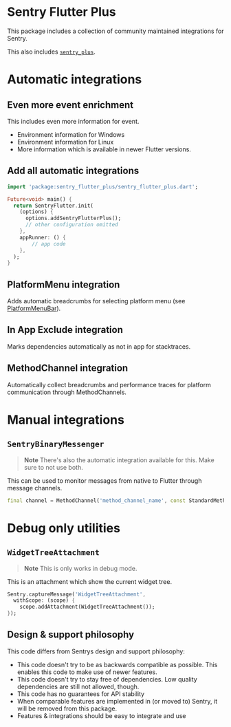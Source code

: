 # Sentry Flutter Plus

This package includes a collection of community maintained integrations for Sentry.

This also includes [`sentry_plus`](https://pub.dev/packages/sentry_plus).

# Automatic integrations

## Even more event enrichment

This includes even more information for event.
- Environment information for Windows
- Environment information for Linux
- More information which is available in newer Flutter versions.

## Add all automatic integrations

```dart
import 'package:sentry_flutter_plus/sentry_flutter_plus.dart';

Future<void> main() {
  return SentryFlutter.init(
    (options) {
      options.addSentryFlutterPlus();
      // other configuration omitted
    },
    appRunner: () {
        // app code
    },
  );
}
```

## PlatformMenu integration

Adds automatic breadcrumbs for selecting platform menu (see [PlatformMenuBar](https://api.flutter.dev/flutter/widgets/PlatformMenuBar-class.html)).

## In App Exclude integration

Marks dependencies automatically as not in app for stacktraces.

## MethodChannel integration

Automatically collect breadcrumbs and performance traces for platform communication through MethodChannels.

# Manual integrations

## `SentryBinaryMessenger`

> **Note**
> There's also the automatic integration available for this. 
> Make sure to not use both.

This can be used to monitor messages from native to Flutter through message channels.

```dart
final channel = MethodChannel('method_channel_name', const StandardMethodCodec(), SentryBinaryMessenger());
```

# Debug only utilities

## `WidgetTreeAttachment`

> **Note**
> This is only works in debug mode.

This is an attachment which show the current widget tree. 

```dart
Sentry.captureMessage('WidgetTreeAttachment',
  withScope: (scope) {
    scope.addAttachment(WidgetTreeAttachment());
});
```

## Design & support philosophy

This code differs from Sentrys design and support philosophy:
- This code doesn't try to be as backwards compatible as possible. This enables this code to make use of newer features.
- This code doesn't try to stay free of dependencies. Low quality dependencies are still not allowed, though.
- This code has no guarantees for API stability
- When comparable features are implemented in (or moved to) Sentry, it will be removed from this package.
- Features & integrations should be easy to integrate and use